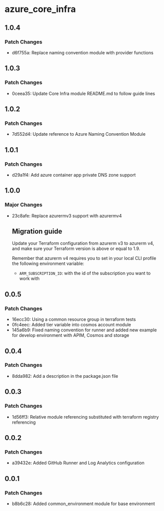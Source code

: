 # azure_core_infra

## 1.0.4

### Patch Changes

- d6f755a: Replace naming convention module with provider functions

## 1.0.3

### Patch Changes

- 0ceea35: Update Core Infra module README.md to follow guide lines

## 1.0.2

### Patch Changes

- 7d552d4: Update reference to Azure Naming Convention Module

## 1.0.1

### Patch Changes

- d29a1f4: Add azure container app private DNS zone support

## 1.0.0

### Major Changes

- 23c8afe: Replace azurermv3 support with azurermv4

  ## Migration guide

  Update your Terraform configuration from azurerm v3 to azurerm v4, and make sure your Terraform version is above or equal to 1.9.

  Remember that azurerm v4 requires you to set in your local CLI profile the following environment variable:

  - `ARM_SUBSCRIPTION_ID`: with the id of the subscription you want to work with

## 0.0.5

### Patch Changes

- 16ecc30: Using a common resource group in terraform tests
- 0fc4eec: Added tier variable into cosmos account module
- 145a6b9: Fixed naming convention for runner and added new example for develop environment with APIM, Cosmos and storage

## 0.0.4

### Patch Changes

- 8dda982: Add a description in the package.json file

## 0.0.3

### Patch Changes

- 1d56ff3: Relative module referencing substituted with terraform registry referencing

## 0.0.2

### Patch Changes

- a39432e: Added GitHub Runner and Log Analytics configuration

## 0.0.1

### Patch Changes

- b8b6c28: Added common_environment module for base environment

